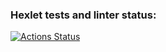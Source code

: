 ### Hexlet tests and linter status:
[![Actions Status](https://github.com/bblazeAl/frontend-project-44/actions/workflows/hexlet-check.yml/badge.svg)](https://github.com/bblazeAl/frontend-project-44/actions)